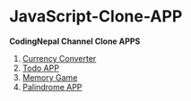# JavaScript-Clone-APP
**CodingNepal Channel Clone APPS**
1. [Currency Converter](https://www.youtube.com/watch?v=UY7F37KHyI8&t=1s)
2. [Todo APP](https://www.youtube.com/watch?v=2QIMUBilooc&t=2s)
3. [Memory Game](https://www.youtube.com/watch?v=DABkhfsBAWw&t=1s)
4. [Palindrome APP](https://www.youtube.com/watch?v=dLU2wN8P6yY&t=3s)
